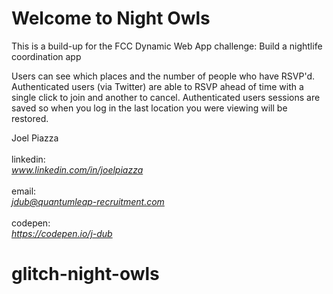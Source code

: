 Welcome to Night Owls
=========================

This is a build-up for the FCC Dynamic Web App challenge: Build a nightlife coordination app<br>

Users can see which places and the number of people who have RSVP'd. Authenticated users (via Twitter) are able to RSVP ahead of time with a single click to join and another to cancel. Authenticated users sessions are saved so when you log in the last location you were viewing will be restored. 

Joel Piazza<br><br>
linkedin:<br> <em>www.linkedin.com/in/joelpiazza</em><br><br>
email: <br><em>jdub@quantumleap-recruitment.com</em><br><br>
codepen:<br> <em>https://codepen.io/j-dub</em>


# glitch-night-owls
